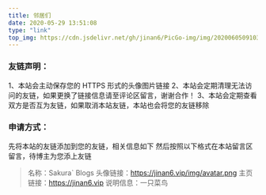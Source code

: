 ```yaml
---
title: 邻居们
date: 2020-05-29 13:51:08
type: "link"
top_img: https://cdn.jsdelivr.net/gh/jinan6/PicGo-img/img/20200605091039.jpg
---
```


### 友链声明：

1、本站会主动保存您的 HTTPS 形式的头像图片链接
2、本站会定期清理无法访问的友链，如果更换了链接信息请至评论区留言，谢谢合作！
3、本站会定期查看双方是否互为友链，如果取消本站友链，本站也会将您的友链移除

### 申请方式：

先将本站的友链添加到您的友链，相关信息如下
然后按照以下格式在本站留言区留言，待博主为您添上友链

>名称：Sakura` Blogs
>头像链接：https://jinan6.vip/img/avatar.png
>主页链接：https://jinan6.vip
>说明信息：一只菜鸟